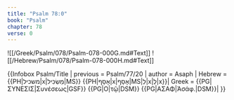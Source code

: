 ```yaml
---
title: "Psalm 78:0"
book: "Psalm"
chapter: 78
verse: 0
---
```

![[/Greek/Psalm/078/Psalm-078-000G.md#Text]]
![[/Hebrew/Psalm/078/Psalm-078-000H.md#Text]]

{{Infobox Psalm/Title |
  previous = Psalm/77/20 |
  author = Asaph |
  Hebrew = {{PH|משכיל|x|מַשְׂכִּיל|MS}} {{PH|אָסָף|x|אָסָף|MS|לְ|x|לְ|x}}|
  Greek = {{PG|ΣΥΝΕΣΙΣ|Συνέσεως|GSF}} {{PG|Ο|τῷ|DSM}} {{PG|ΑΣΑΦ|Ἀσάφ.|DSM}}|
}}
